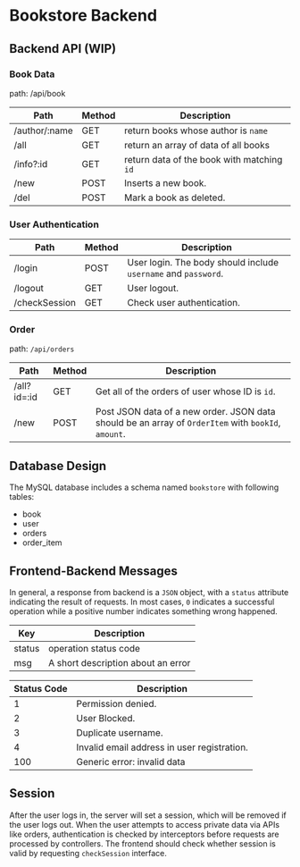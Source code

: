 # Bookstore Backend

## Backend API (**WIP**)

### Book Data

path: /api/book

|Path|Method|Description|
|----|----|----|
|/author/:name|GET|return books whose author is `name`|
|/all|GET|return an array of data of all books |
|/info?:id|GET|return data of the book with matching `id` |
|/new|POST|Inserts a new book.|
|/del|POST|Mark a book as deleted.|

### User Authentication

|Path|Method|Description|
|---|---|---|
|/login|POST|User login. The body should include `username` and `password`.|
|/logout|GET|User logout.|
|/checkSession|GET|Check user authentication.|

### Order

path: `/api/orders`

|Path|Method|Description|
|---|---|---|
|/all?id=:id|GET|Get all of the orders of user whose ID is `id`.|
|/new|POST|Post JSON data of a new order. JSON data should be an array of `OrderItem` with `bookId`, `amount`.|

## Database Design

The MySQL database includes a schema named `bookstore` with following tables: 

- book
- user
- orders
- order_item
 
 ## Frontend-Backend Messages
 
 In general, a response from backend is a `JSON` object, with a `status` attribute indicating the result of requests. In
  most cases, `0` indicates a successful operation while a positive number indicates something wrong happened.
  
 |Key|Description|
 |---|---|
 |status|operation status code|
 |msg|A short description about an error|
 
|Status Code| Description|
|---|---|
|1|Permission denied.| 
|2|User Blocked.|
|3|Duplicate username.|
|4|Invalid email address in user registration.|
|100| Generic error: invalid data|
 
## Session

After the user logs in, the server will set a session, which will be removed if the user logs out. When the user
 attempts to
 access private data via APIs like orders, authentication is checked by interceptors before requests are processed by
 controllers.
 The frontend should check whether session is valid by requesting `checkSession` interface.
